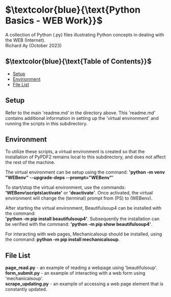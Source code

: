 # $`\textcolor{blue}{\text{Python Basics - WEB Work}}`$
A collection of Python (.py) files illustrating  Python concepts in dealing 
with the WEB (Internet).  
Richard Ay (October 2023)

## $`\textcolor{blue}{\text{Table of Contents}}`$  
* [Setup](#setup)
* [Envirionment](#environment)
* [File List](#file-list)



## Setup
Refer to the main 'readme.md' in the directory above.  This 'readme.md' contains additional
information in setting up the 'virtual environment' and running the scripts in this
subdirectory.   

## Environment
To utilize these scripts, a virtual environment is created so that the installation of PyPDF2 remains
local to this subdirectory, and does not affect the rest of the machine.

The virtual environment can be setup using the command: 
**'python -m venv "WEBenv" --upgrade-deps --prompt="WEBenv"'**

To start/stop the virtual environment, use the commands: **'WEBenv\scripts\activate'** or **'deactivate'**. Once
activated, the virtual environment will change the (terminal) prompt from (PS) to (WEBenv).

After starting the virtual environment, Beautifulsoup4 can be installed with the command:  
**'python -m pip install beautifulsoup4'**.  Subsequently the installation can be verified with the command: 
**'python -m pip show beautifulsoup4'**.  

For interacting with web pages, Mechanicalsoup should be installed, using the command:
**python -m pip install mechanicalsoup**.

## File List
**page_read.py** - an example of reading a webpage using 'beautifulsoup'.   
**form_submit.py** - an example of interacting with a web form using 'mechanicalsoup'.  
**scrape_updating.py** - an example of accessing a web page element that is constantly updated.
 
 

